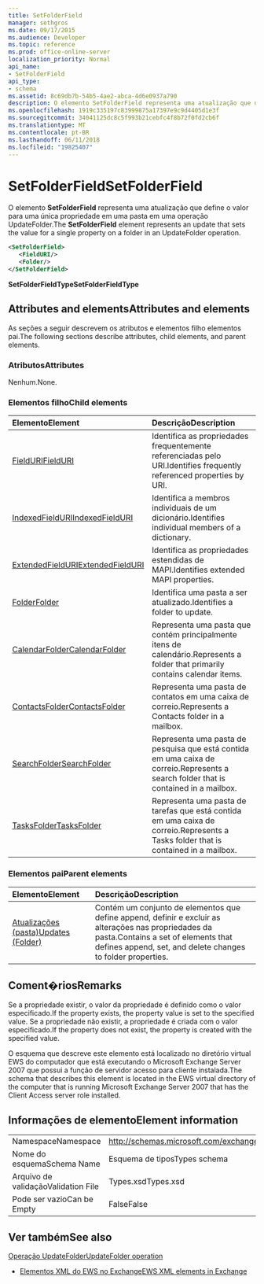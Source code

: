 ```yaml
---
title: SetFolderField
manager: sethgros
ms.date: 09/17/2015
ms.audience: Developer
ms.topic: reference
ms.prod: office-online-server
localization_priority: Normal
api_name:
- SetFolderField
api_type:
- schema
ms.assetid: 8c69db7b-54b5-4ae2-abca-4d6e0937a790
description: O elemento SetFolderField representa uma atualização que define o valor para uma única propriedade em uma pasta em uma operação UpdateFolder.
ms.openlocfilehash: 1919c335197c83999875a17397e9c9d4405d1e3f
ms.sourcegitcommit: 34041125dc8c5f993b21cebfc4f8b72f0fd2cb6f
ms.translationtype: MT
ms.contentlocale: pt-BR
ms.lasthandoff: 06/11/2018
ms.locfileid: "19825407"
---
```

# <a name="setfolderfield"></a><span data-ttu-id="7303e-103">SetFolderField</span><span class="sxs-lookup"><span data-stu-id="7303e-103">SetFolderField</span></span>

<span data-ttu-id="7303e-104">O elemento **SetFolderField** representa uma atualização que define o valor para uma única propriedade em uma pasta em uma operação UpdateFolder.</span><span class="sxs-lookup"><span data-stu-id="7303e-104">The **SetFolderField** element represents an update that sets the value for a single property on a folder in an UpdateFolder operation.</span></span> 
  
```xml
<SetFolderField>
   <FieldURI/>
   <Folder/>
</SetFolderField>
```

 <span data-ttu-id="7303e-105">**SetFolderFieldType**</span><span class="sxs-lookup"><span data-stu-id="7303e-105">**SetFolderFieldType**</span></span>
## <a name="attributes-and-elements"></a><span data-ttu-id="7303e-106">Attributes and elements</span><span class="sxs-lookup"><span data-stu-id="7303e-106">Attributes and elements</span></span>

<span data-ttu-id="7303e-107">As seções a seguir descrevem os atributos e elementos filho elementos pai.</span><span class="sxs-lookup"><span data-stu-id="7303e-107">The following sections describe attributes, child elements, and parent elements.</span></span>
  
### <a name="attributes"></a><span data-ttu-id="7303e-108">Atributos</span><span class="sxs-lookup"><span data-stu-id="7303e-108">Attributes</span></span>

<span data-ttu-id="7303e-109">Nenhum.</span><span class="sxs-lookup"><span data-stu-id="7303e-109">None.</span></span>
  
### <a name="child-elements"></a><span data-ttu-id="7303e-110">Elementos filho</span><span class="sxs-lookup"><span data-stu-id="7303e-110">Child elements</span></span>

|<span data-ttu-id="7303e-111">**Elemento**</span><span class="sxs-lookup"><span data-stu-id="7303e-111">**Element**</span></span>|<span data-ttu-id="7303e-112">**Descrição**</span><span class="sxs-lookup"><span data-stu-id="7303e-112">**Description**</span></span>|
|:-----|:-----|
|[<span data-ttu-id="7303e-113">FieldURI</span><span class="sxs-lookup"><span data-stu-id="7303e-113">FieldURI</span></span>](fielduri.md) <br/> |<span data-ttu-id="7303e-114">Identifica as propriedades frequentemente referenciadas pelo URI.</span><span class="sxs-lookup"><span data-stu-id="7303e-114">Identifies frequently referenced properties by URI.</span></span>  <br/> |
|[<span data-ttu-id="7303e-115">IndexedFieldURI</span><span class="sxs-lookup"><span data-stu-id="7303e-115">IndexedFieldURI</span></span>](indexedfielduri.md) <br/> |<span data-ttu-id="7303e-116">Identifica a membros individuais de um dicionário.</span><span class="sxs-lookup"><span data-stu-id="7303e-116">Identifies individual members of a dictionary.</span></span>  <br/> |
|[<span data-ttu-id="7303e-117">ExtendedFieldURI</span><span class="sxs-lookup"><span data-stu-id="7303e-117">ExtendedFieldURI</span></span>](extendedfielduri.md) <br/> |<span data-ttu-id="7303e-118">Identifica as propriedades estendidas de MAPI.</span><span class="sxs-lookup"><span data-stu-id="7303e-118">Identifies extended MAPI properties.</span></span>  <br/> |
|[<span data-ttu-id="7303e-119">Folder</span><span class="sxs-lookup"><span data-stu-id="7303e-119">Folder</span></span>](folder.md) <br/> |<span data-ttu-id="7303e-120">Identifica uma pasta a ser atualizado.</span><span class="sxs-lookup"><span data-stu-id="7303e-120">Identifies a folder to update.</span></span>  <br/> |
|[<span data-ttu-id="7303e-121">CalendarFolder</span><span class="sxs-lookup"><span data-stu-id="7303e-121">CalendarFolder</span></span>](calendarfolder.md) <br/> |<span data-ttu-id="7303e-122">Representa uma pasta que contém principalmente itens de calendário.</span><span class="sxs-lookup"><span data-stu-id="7303e-122">Represents a folder that primarily contains calendar items.</span></span>  <br/> |
|[<span data-ttu-id="7303e-123">ContactsFolder</span><span class="sxs-lookup"><span data-stu-id="7303e-123">ContactsFolder</span></span>](contactsfolder.md) <br/> |<span data-ttu-id="7303e-124">Representa uma pasta de contatos em uma caixa de correio.</span><span class="sxs-lookup"><span data-stu-id="7303e-124">Represents a Contacts folder in a mailbox.</span></span>  <br/> |
|[<span data-ttu-id="7303e-125">SearchFolder</span><span class="sxs-lookup"><span data-stu-id="7303e-125">SearchFolder</span></span>](searchfolder.md) <br/> |<span data-ttu-id="7303e-126">Representa uma pasta de pesquisa que está contida em uma caixa de correio.</span><span class="sxs-lookup"><span data-stu-id="7303e-126">Represents a search folder that is contained in a mailbox.</span></span>  <br/> |
|[<span data-ttu-id="7303e-127">TasksFolder</span><span class="sxs-lookup"><span data-stu-id="7303e-127">TasksFolder</span></span>](tasksfolder.md) <br/> |<span data-ttu-id="7303e-128">Representa uma pasta de tarefas que está contida em uma caixa de correio.</span><span class="sxs-lookup"><span data-stu-id="7303e-128">Represents a Tasks folder that is contained in a mailbox.</span></span>  <br/> |
   
### <a name="parent-elements"></a><span data-ttu-id="7303e-129">Elementos pai</span><span class="sxs-lookup"><span data-stu-id="7303e-129">Parent elements</span></span>

|<span data-ttu-id="7303e-130">**Elemento**</span><span class="sxs-lookup"><span data-stu-id="7303e-130">**Element**</span></span>|<span data-ttu-id="7303e-131">**Descrição**</span><span class="sxs-lookup"><span data-stu-id="7303e-131">**Description**</span></span>|
|:-----|:-----|
|[<span data-ttu-id="7303e-132">Atualizações (pasta)</span><span class="sxs-lookup"><span data-stu-id="7303e-132">Updates (Folder)</span></span>](updates-folder.md) <br/> |<span data-ttu-id="7303e-133">Contém um conjunto de elementos que define append, definir e excluir as alterações nas propriedades da pasta.</span><span class="sxs-lookup"><span data-stu-id="7303e-133">Contains a set of elements that defines append, set, and delete changes to folder properties.</span></span>  <br/> |
   
## <a name="remarks"></a><span data-ttu-id="7303e-134">Coment�rios</span><span class="sxs-lookup"><span data-stu-id="7303e-134">Remarks</span></span>

<span data-ttu-id="7303e-135">Se a propriedade existir, o valor da propriedade é definido como o valor especificado.</span><span class="sxs-lookup"><span data-stu-id="7303e-135">If the property exists, the property value is set to the specified value.</span></span> <span data-ttu-id="7303e-136">Se a propriedade não existir, a propriedade é criada com o valor especificado.</span><span class="sxs-lookup"><span data-stu-id="7303e-136">If the property does not exist, the property is created with the specified value.</span></span>
  
<span data-ttu-id="7303e-137">O esquema que descreve este elemento está localizado no diretório virtual EWS do computador que está executando o Microsoft Exchange Server 2007 que possui a função de servidor acesso para cliente instalada.</span><span class="sxs-lookup"><span data-stu-id="7303e-137">The schema that describes this element is located in the EWS virtual directory of the computer that is running Microsoft Exchange Server 2007 that has the Client Access server role installed.</span></span>
  
## <a name="element-information"></a><span data-ttu-id="7303e-138">Informações de elemento</span><span class="sxs-lookup"><span data-stu-id="7303e-138">Element information</span></span>

|||
|:-----|:-----|
|<span data-ttu-id="7303e-139">Namespace</span><span class="sxs-lookup"><span data-stu-id="7303e-139">Namespace</span></span>  <br/> |http://schemas.microsoft.com/exchange/services/2006/types  <br/> |
|<span data-ttu-id="7303e-140">Nome do esquema</span><span class="sxs-lookup"><span data-stu-id="7303e-140">Schema Name</span></span>  <br/> |<span data-ttu-id="7303e-141">Esquema de tipos</span><span class="sxs-lookup"><span data-stu-id="7303e-141">Types schema</span></span>  <br/> |
|<span data-ttu-id="7303e-142">Arquivo de validação</span><span class="sxs-lookup"><span data-stu-id="7303e-142">Validation File</span></span>  <br/> |<span data-ttu-id="7303e-143">Types.xsd</span><span class="sxs-lookup"><span data-stu-id="7303e-143">Types.xsd</span></span>  <br/> |
|<span data-ttu-id="7303e-144">Pode ser vazio</span><span class="sxs-lookup"><span data-stu-id="7303e-144">Can be Empty</span></span>  <br/> |<span data-ttu-id="7303e-145">False</span><span class="sxs-lookup"><span data-stu-id="7303e-145">False</span></span>  <br/> |
   
## <a name="see-also"></a><span data-ttu-id="7303e-146">Ver também</span><span class="sxs-lookup"><span data-stu-id="7303e-146">See also</span></span>



[<span data-ttu-id="7303e-147">Operação UpdateFolder</span><span class="sxs-lookup"><span data-stu-id="7303e-147">UpdateFolder operation</span></span>](updatefolder-operation.md)


- [<span data-ttu-id="7303e-148">Elementos XML do EWS no Exchange</span><span class="sxs-lookup"><span data-stu-id="7303e-148">EWS XML elements in Exchange</span></span>](ews-xml-elements-in-exchange.md)

